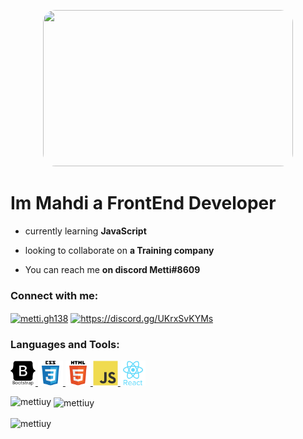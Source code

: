 

<p align="left"> <img style="display: none;" src="https://komarev.com/ghpvc/?username=mettiuy&label=Profile%20views&color=0e75b6&style=flat" alt="mettiuy" /> </p>
<div align="center" >
    <img style="height:250px;width: 400px;border-radius: 20px;" src="https://camo.githubusercontent.com/8bf6f6d78abc81fcf9c49f10649423e73ea44bc248e83aaae8759d401c829a84/68747470733a2f2f70687973696373677572756b756c2e66696c65732e776f726470726573732e636f6d2f323031392f30322f6368617261637465722d312e676966" />
</div>
<h1>
  Im Mahdi a FrontEnd Developer
</h1>
 


-   currently learning **JavaScript**

-   looking to collaborate on **a Training company**

-  You can reach me **on discord Metti#8609**

<h3 align="left">Connect with me:</h3>
<p align="left">
<a href="https://instagram.com/metti.gh138" target="blank"><img align="center" src="https://raw.githubusercontent.com/rahuldkjain/github-profile-readme-generator/master/src/images/icons/Social/instagram.svg" alt="metti.gh138" height="30" width="40" /></a>
<a href="https://discord.gg/https://discord.gg/UKrxSvKYMs" target="blank"><img align="center" src="https://raw.githubusercontent.com/rahuldkjain/github-profile-readme-generator/master/src/images/icons/Social/discord.svg" alt="https://discord.gg/UKrxSvKYMs" height="30" width="40" /></a>
</p>

<h3 align="left">Languages and Tools:</h3>
<p align="left"> <a href="https://getbootstrap.com" target="_blank" rel="noreferrer"> <img src="https://raw.githubusercontent.com/devicons/devicon/master/icons/bootstrap/bootstrap-plain-wordmark.svg" alt="bootstrap" width="40" height="40"/> </a> <a href="https://www.w3schools.com/css/" target="_blank" rel="noreferrer"> <img src="https://raw.githubusercontent.com/devicons/devicon/master/icons/css3/css3-original-wordmark.svg" alt="css3" width="40" height="40"/> </a> <a href="https://www.w3.org/html/" target="_blank" rel="noreferrer"> <img src="https://raw.githubusercontent.com/devicons/devicon/master/icons/html5/html5-original-wordmark.svg" alt="html5" width="40" height="40"/> </a> <a href="https://developer.mozilla.org/en-US/docs/Web/JavaScript" target="_blank" rel="noreferrer"> <img src="https://raw.githubusercontent.com/devicons/devicon/master/icons/javascript/javascript-original.svg" alt="javascript" width="40" height="40"/> </a> <a href="https://reactjs.org/" target="_blank" rel="noreferrer"> <img src="https://raw.githubusercontent.com/devicons/devicon/master/icons/react/react-original-wordmark.svg" alt="react" width="40" height="40"/> </a> </p>

<p><img align="left" src="https://github-readme-stats.vercel.app/api/top-langs?username=mettiuy&show_icons=true&locale=en&layout=compact" alt="mettiuy" /></p>

<p>&nbsp;<img align="center" src="https://github-readme-stats.vercel.app/api?username=mettiuy&show_icons=true&locale=en" alt="mettiuy" /></p>

<p><img align="center" src="https://github-readme-streak-stats.herokuapp.com/?user=mettiuy&" alt="mettiuy" /></p>
